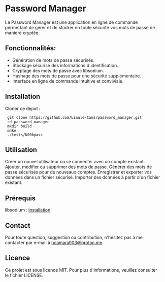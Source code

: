 # Password Manager

Le Password Manager est une application en ligne de commande permettant de gérer et de stocker en toute sécurité vos mots de passe de manière cryptée.

## Fonctionnalités:

- Génération de mots de passe sécurisés.
- Stockage sécurisé des informations d'identification.
- Cryptage des mots de passe avec libsodium.
- Hashage des mots de passe pour une sécurité supplémentaire.
- Interface en ligne de commande intuitive et conviviale.

## Installation
Cloner ce depot :
```
 git clone https://github.com/Limule-Cams/password_manager.git
 cd password_manager
 mkdir build
 make
 ./tests/N00bpass
```

## Utilisation
Créer un nouvel utilisateur ou se connecter avec un compte existant.
Ajouter, modifier ou supprimer des mots de passe.
Générer des mots de passe sécurisés pour de nouveaux comptes.
Enregistrer et exporter vos données dans un fichier sécurisé.
Importer des données à partir d'un fichier existant.

## Prérequis
libsodium : [Installation](https://libsodium.gitbook.io/doc/installation)

## Contact

Pour toute question, suggestion ou contribution, n'hésitez pas à me contacter par e-mail à [hcamara903@proton.me](mailto:hcamara903@proton.me).

## Licence
Ce projet est sous licence MIT. Pour plus d'informations, veuillez consulter le fichier LICENSE.
